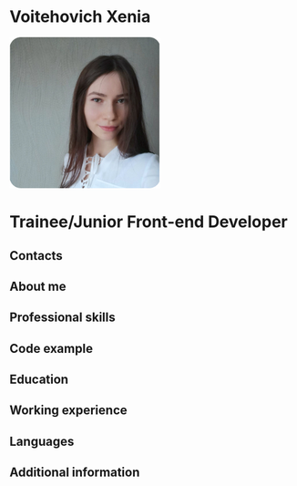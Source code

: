 # Voitehovich Xenia
![Photo](assets/img/photo.jpg)

# Trainee/Junior Front-end Developer

## Contacts

## About me

## Professional skills

## Code example

## Education

## Working experience

## Languages

## Additional information
